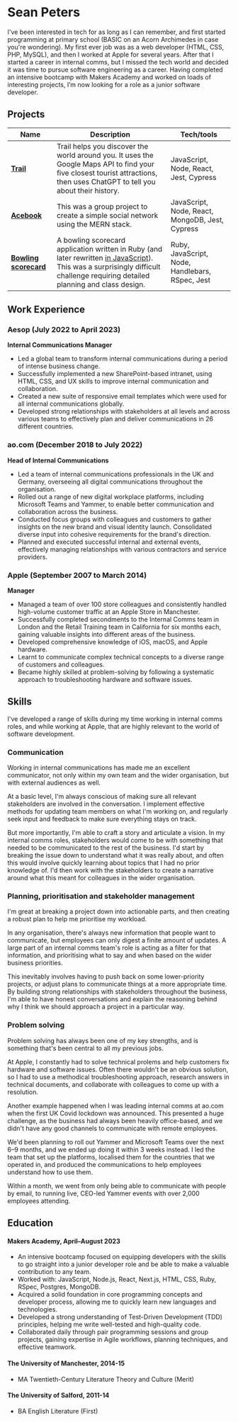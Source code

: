 # Sean Peters

I've been interested in tech for as long as I can remember, and first started programming at primary school (BASIC on an Acorn Archimedes in case you're wondering). My first ever job was as a web developer (HTML, CSS, PHP, MySQL), and then I worked at Apple for several years. After that I started a career in internal comms, but I missed the tech world and decided it was time to pursue software engineering as a career. Having completed an intensive bootcamp with Makers Academy and worked on loads of interesting projects, I’m now looking for a role as a junior software developer.

## Projects

| Name                                                                          | Description                                                                                                                                                                  | Tech/tools                                      |
| ----------------------------------------------------------------------------- | ---------------------------------------------------------------------------------------------------------------------------------------------------------------------------- | ----------------------------------------------- |
| **[Trail](https://github.com/snptrs/trail-app)**                              | Trail helps you discover the world around you. It uses the Google Maps API to find your five closest tourist attractions, then uses ChatGPT to tell you about their history. | JavaScript, Node, React, Jest, Cypress          |
| **[Acebook](https://github.com/snptrs/bootcamp-acebook)**                     | This was a group project to create a simple social network using the MERN stack.                                                                                             | JavaScript, Node, React, MongoDB, Jest, Cypress |
| **[Bowling scorecard](https://github.com/snptrs/bootcamp-bowling-challenge)** | A bowling scorecard application written in Ruby (and later rewritten [in JavaScript](https://github.com/snptrs/bootcamp-bowling-challenge-js)). This was a surprisingly difficult challenge requiring detailed planning and class design.        | Ruby, JavaScript, Node, Handlebars, RSpec, Jest |

## Work Experience

### Aesop (July 2022 to April 2023)  
**Internal Communications Manager**

- Led a global team to transform internal communications during a period of intense business change.
- Successfully implemented a new SharePoint-based intranet, using HTML, CSS, and UX skills to improve internal communication and collaboration.
- Created a new suite of responsive email templates which were used for all internal communications globally.
- Developed strong relationships with stakeholders at all levels and across various teams to effectively plan and deliver communications in 26 different countries.

### ao.com (December 2018 to July 2022)  
**Head of Internal Communications**

- Led a team of internal communications professionals in the UK and Germany, overseeing all digital communications throughout the organisation.
- Rolled out a range of new digital workplace platforms, including Microsoft Teams and Yammer, to enable better communication and collaboration across the business.
- Conducted focus groups with colleagues and customers to gather insights on the new brand and visual identity launch. Consolidated diverse input into cohesive requirements for the brand's direction.
- Planned and executed successful internal and external events, effectively managing relationships with various contractors and service providers.

### Apple (September 2007 to March 2014)  
**Manager**

- Managed a team of over 100 store colleagues and consistently handled high-volume customer traffic at an Apple Store in Manchester.
- Successfully completed secondments to the Internal Comms team in London and the Retail Training team in California for six months each, gaining valuable insights into different areas of the business.
- Developed comprehensive knowledge of iOS, macOS, and Apple hardware.
- Learnt to communicate complex technical concepts to a diverse range of customers and colleagues.
- Became highly skilled at problem-solving by following a systematic approach to troubleshooting hardware and software issues.

## Skills

I've developed a range of skills during my time working in internal comms roles, and while working at Apple, that are highly relevant to the world of software development.

### Communication
Working in internal communications has made me an excellent communicator, not only within my own team and the wider organisation, but with external audiences as well.

At a basic level, I'm always conscious of making sure all relevant stakeholders are involved in the conversation. I implement effective methods for updating team members on what I'm working on, and regularly seek input and feedback to make sure everything stays on track.

But more importantly, I'm able to craft a story and articulate a vision. In my internal comms roles, stakeholders would come to be with something that needed to be communicated to the rest of the business. I'd start by breaking the issue down to understand what it was really about, and often this would involve quickly learning about topics that I had no prior knowledge of. I'd then work with the stakeholders to create a narrative around what this meant for colleagues in the wider organisation.

### Planning, prioritisation and stakeholder management
I'm great at breaking a project down into actionable parts, and then creating a robust plan to help me prioritise my workload.

In any organisation, there's always new information that people want to communicate, but employees can only digest a finite amount of updates. A large part of an internal comms team's role is acting as a filter for that information, and prioritising what to say and when based on the wider business priorities.

This inevitably involves having to push back on some lower-priority projects, or adjust plans to communicate things at a more appropriate time. By building strong relationships with stakeholders throughout the business, I'm able to have honest conversations and explain the reasoning behind why I think we should approach a project in a particular way.

### Problem solving
Problem solving has always been one of my key strengths, and is something that's been central to all my previous jobs.

At Apple, I constantly had to solve technical prolems and help customers fix hardware and software issues. Often there wouldn't be an obvious solution, so I had to use a methodical troubleshooting approach, research answers in technical documents, and collaborate with colleagues to come up with a resolution.

Another example happened when I was leading internal comms at ao.com when the first UK Covid lockdown was announced. This presented a huge challenge, as the business had always been heavily office-based, and we didn't have any good channels to communicate with remote employees.

We'd been planning to roll out Yammer and Microsoft Teams over the next 6–9 months, and we ended up doing it within 3 weeks instead. I led the team that set up the platforms, localised them for the countries that we operated in, and produced the communications to help employees understand how to use them.

Within a month, we went from only being able to communicate with people by email, to running live, CEO-led Yammer events with over 2,000 employees attending.

## Education

#### Makers Academy, April–August 2023
- An intensive bootcamp focused on equipping developers with the skills to go straight into a junior developer role and be able to make a valuable contribution to any team.
- Worked with: JavaScript, Node.js, React, Next.js, HTML, CSS, Ruby, RSpec, Postgres, MongoDB.
- Acquired a solid foundation in core programming concepts and developer process, allowing me to quickly learn new languages and technologies.
- Developed a strong understanding of Test-Driven Development (TDD) principles, helping me write well-tested and high-quality code.
- Collaborated daily through pair programming sessions and group projects, gaining expertise in Agile workflows, planning techniques, and effective teamwork.

#### The University of Manchester, 2014-15
- MA Twentieth-Century Literature Theory and Culture (Merit)

#### The University of Salford, 2011-14
- BA English Literature (First)
